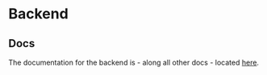 # Backend

## Docs

The documentation for the backend is - along all other docs - located [here](/docs/backend/README.md).
